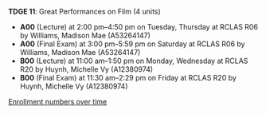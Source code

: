 **TDGE 11**: Great Performances on Film (4 units)

- **A00** (Lecture) at 2:00 pm–4:50 pm on Tuesday, Thursday at RCLAS R06 by Williams, Madison Mae (A53264147)
- **A00** (Final Exam) at 3:00 pm–5:59 pm on Saturday at RCLAS R06 by Williams, Madison Mae (A53264147)
- **B00** (Lecture) at 11:00 am–1:50 pm on Monday, Wednesday at RCLAS R20 by Huynh, Michelle Vy (A12380974)
- **B00** (Final Exam) at 11:30 am–2:29 pm on Friday at RCLAS R20 by Huynh, Michelle Vy (A12380974)

[Enrollment numbers over time](./TDGE11.tsv)
